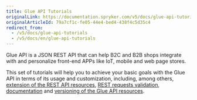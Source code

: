 ```yaml
---
title: Glue API Tutorials
originalLink: https://documentation.spryker.com/v5/docs/glue-api-tutorials
originalArticleId: 79a7cf1c-fe05-44e4-bed4-438f4c5d35c4
redirect_from:
  - /v5/docs/glue-api-tutorials
  - /v5/docs/en/glue-api-tutorials
---
```


Glue API is a JSON REST API that can help B2C and B2B shops integrate with and personalize front-end APPs like IoT, mobile and web page stores. 

This set of tutorials will help you to achieve your basic goals with the Glue API in terms of its usage and customization, including, among others, [extension of the REST API resources](/docs/scos/dev/tutorials/202005.0/introduction/glue-api/extending-a-rest-api-resource.html), [REST requests validation](/docs/scos/dev/tutorials/202005.0/introduction/glue-api/validating-rest-request-format.html), [documentation](/docs/scos/dev/tutorials/202005.0/introduction/glue-api/documenting-glue-api-resources.html) and [versioning of the Glue API resources](/docs/scos/dev/tutorials/202005.0/introduction/glue-api/versioning-rest-api-resources.html).



